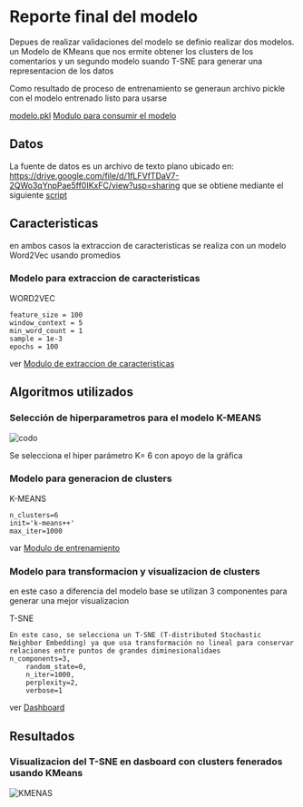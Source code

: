 # Reporte final del modelo
Depues de realizar validaciones del modelo se definio realizar dos modelos. un Modelo de KMeans que nos ermite obtener los clusters de los comentarios y un segundo modelo suando T-SNE para generar una representacion de los datos

Como resultado de proceso de entrenamiento se generaun archivo pickle con el modelo entrenado listo para usarse

[modelo.pkl](https://github.com/jonatan-parra/mlds6/blob/621bdbac0fd579941bc744e0f0bfa7e839733fb8/digitallistening/models/model.pkl)
[Modulo para consumir el modelo](https://github.com/jonatan-parra/mlds6/blob/621bdbac0fd579941bc744e0f0bfa7e839733fb8/digitallistening/models/model.py)
 
## Datos
La fuente de datos es un archivo de texto plano ubicado en: https://drive.google.com/file/d/1fLFVfTDaV7-2QWo3qYnpPae5ff0IKxFC/view?usp=sharing que se obtiene mediante el siguiente [script](https://github.com/jonatan-parra/mlds6/blob/1c8653769ecb0855fe3e1f91dbc761a7528abf85/scripts/data_acquisition/downloadFromGDrive.py)


## Caracteristicas

en ambos casos la extraccion de caracteristicas se realiza con un modelo Word2Vec usando promedios 

### Modelo para extraccion de caracteristicas

WORD2VEC

    feature_size = 100
    window_context = 5
    min_word_count = 1
    sample = 1e-3
    epochs = 100
 
ver [Modulo de extraccion de caracteristicas](https://github.com/jonatan-parra/mlds6/blob/1c8653769ecb0855fe3e1f91dbc761a7528abf85/digitallistening/training/feature_extraction.py)

## Algoritmos utilizados

### Selección de hiperparametros para el modelo K-MEANS

![codo](https://user-images.githubusercontent.com/43830019/145693019-fbd8f434-d9d5-4003-8721-8824b5d1246c.png)


Se selecciona el hiper parámetro K= 6 con apoyo de la gráfica


### Modelo para generacion de clusters

K-MEANS

    n_clusters=6
    init='k-means++'
    max_iter=1000

var [Modulo de entrenamiento](https://github.com/jonatan-parra/mlds6/blob/1c8653769ecb0855fe3e1f91dbc761a7528abf85/digitallistening/training/model_training.py)

### Modelo para transformacion y visualizacion de clusters

en este caso a diferencia del modelo base se utilizan 3 componentes para generar una mejor visualizacion

T-SNE

    En este caso, se selecciona un T-SNE (T-distributed Stochastic Neighbor Embedding) ya que usa transformación no lineal para conservar relaciones entre puntos de grandes diminesionalidaes
    n_components=3,
        random_state=0,
        n_iter=1000,
        perplexity=2,
        verbose=1
ver [Dashboard](https://github.com/jonatan-parra/mlds6/blob/1c8653769ecb0855fe3e1f91dbc761a7528abf85/scripts/dashboard/app.py)

## Resultados

### Visualizacion del T-SNE en dasboard con clusters fenerados usando KMeans

![KMENAS](https://github.com/jonatan-parra/mlds6/blob/master/docs/modeling/dashboard.png)

